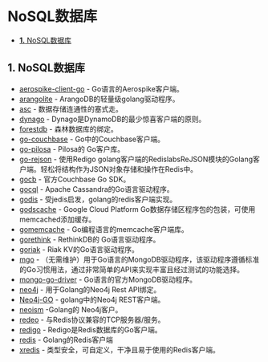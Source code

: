 # NoSQL数据库

* [**1.** NoSQL数据库](nosql-shu-ju-ku.md#nosql数据库)

## 1. NoSQL数据库 <a id="nosql&#x6570;&#x636E;&#x5E93;"></a>

* [aerospike-client-go](https://github.com/aerospike/aerospike-client-go) - Go语言的Aerospike客户端。
* [arangolite](https://github.com/solher/arangolite) - ArangoDB的轻量级golang驱动程序。
* [asc](https://github.com/viant/asc) - 数据存储连通性的塞式走。
* [dynago](https://github.com/underarmour/dynago) - Dynago是DynamoDB的最少惊喜客户端的原则。
* [forestdb](https://github.com/couchbase/goforestdb) - 森林数据库的绑定。
* [go-couchbase](https://github.com/couchbase/go-couchbase) - Go中的Couchbase客户端。
* [go-pilosa](https://github.com/pilosa/go-pilosa) - Pilosa的 Go客户库。
* [go-rejson](https://github.com/nitishm/go-rejson) - 使用Redigo golang客户端的RedislabsReJSON模块的Golang客户端。轻松将结构作为JSON对象存储和操作在Redis中。
* [gocb](https://github.com/couchbase/gocb) - 官方Couchbase Go SDK。
* [gocql](http://gocql.github.io/) - Apache Cassandra的Go语言驱动程序。
* [godis](https://github.com/piaohao/godis) - 受jedis启发，golang的redis客户端实现。
* [godscache](https://github.com/defcronyke/godscache) - Google Cloud Platform Go数据存储区程序包的包装，可使用memcached添加缓存。
* [gomemcache](https://github.com/bradfitz/gomemcache/) - Go编程语言的memcache客户端库。
* [gorethink](https://github.com/dancannon/gorethink) - RethinkDB的 Go语言驱动程序。
* [goriak](https://github.com/zegl/goriak) - Riak KV的Go语言驱动程序。
* [mgo](https://github.com/globalsign/mgo) - （无需维护）用于Go语言的MongoDB驱动程序，该驱动程序遵循标准的Go习惯用法，通过非常简单的API来实现丰富且经过测试的功能选择。
* [mongo-go-driver](https://github.com/mongodb/mongo-go-driver) - Go语言的官方MongoDB驱动程序。
* [neo4j](https://github.com/cihangir/neo4j) - 用于Golang的Neo4j Rest API绑定。
* [Neo4j-GO](https://github.com/davemeehan/Neo4j-GO) - golang中的Neo4j REST客户端。
* [neoism](https://github.com/jmcvetta/neoism) -Golang的 Neo4j客户。
* [redeo](https://github.com/bsm/redeo) - 与Redis协议兼容的TCP服务器/服务。
* [redigo](https://github.com/gomodule/redigo) - Redigo是Redis数据库的Go客户端。
* [redis](https://github.com/go-redis/redis) - Golang的Redis客户端
* [xredis](https://github.com/shomali11/xredis) - 类型安全，可自定义，干净且易于使用的Redis客户端。

